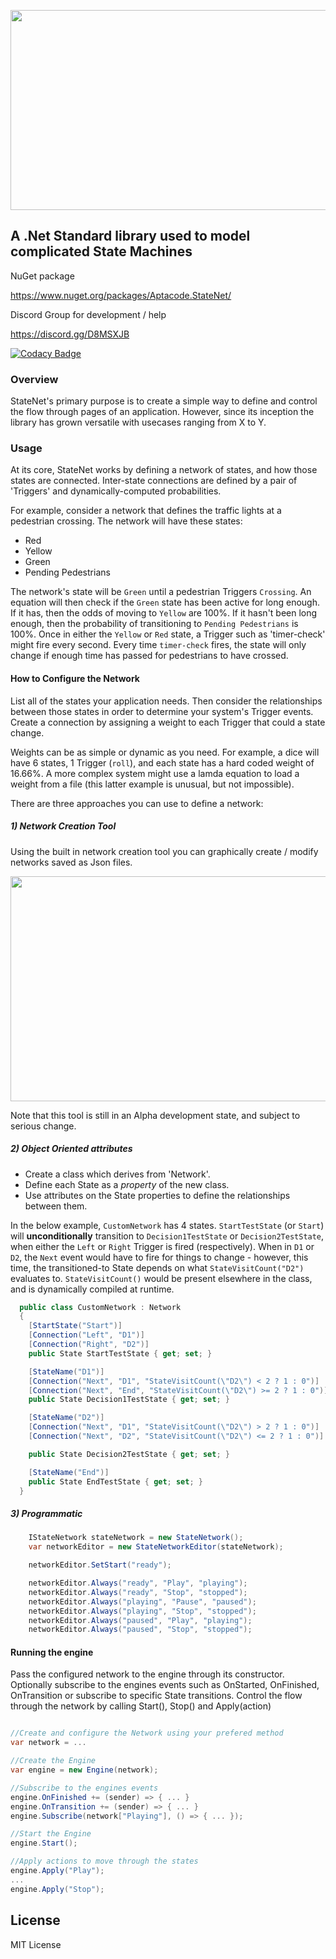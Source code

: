 <p align="center">
  <img width="640" height="320" src="https://raw.githubusercontent.com/Timmoth/Aptacode.StateNet/dev/Resources/Images/StateNetBanner.jpg">
</p>

## A .Net Standard library used to model complicated State Machines

NuGet package

https://www.nuget.org/packages/Aptacode.StateNet/

Discord Group for development / help

https://discord.gg/D8MSXJB

[![Codacy Badge](https://api.codacy.com/project/badge/Grade/bbdf96f5e1304d679e6addf01b2618a1)](https://www.codacy.com/manual/Timmoth/AptacodeStateNet?utm_source=github.com&amp;utm_medium=referral&amp;utm_content=Timmoth/AptacodeStateNet&amp;utm_campaign=Badge_Grade)

### Overview

StateNet's primary purpose is to create a simple way to define and control the flow through pages of an application. However, since its inception the library has grown versatile with usecases ranging from X to Y.

### Usage

At its core, StateNet works by defining a network of states, and how those states are connected. Inter-state connections are defined by a pair of 'Triggers' and dynamically-computed probabilities.

For example, consider a network that defines the traffic lights at a pedestrian crossing. The network will have these states:
 - Red
 - Yellow
 - Green
 - Pending Pedestrians

The network's state will be `Green` until a pedestrian Triggers `Crossing`. An equation will then check if the `Green` state has been active for long enough. If it has, then the odds of moving to `Yellow` are 100%. If it hasn't been long enough, then the probability of transitioning to `Pending Pedestrians` is 100%. Once in either the `Yellow` or `Red` state, a Trigger such as 'timer-check' might fire every second. Every time `timer-check` fires, the state will only change if enough time has passed for pedestrians to have crossed.

#### How to Configure the Network
List all of the states your application needs. Then consider the relationships between those states in order to determine your system's Trigger events. Create a connection by assigning a weight to each Trigger that could a state change.

Weights can be as simple or dynamic as you need. For example, a dice will have 6 states, 1 Trigger (`roll`), and each state has a hard coded weight of 16.66%. A more complex system might use a lamda equation to load a weight from a file (this latter example is unusual, but not impossible).

There are three approaches you can use to define a network:

##### 1) Network Creation Tool
Using the built in network creation tool you can graphically create / modify networks saved as Json files.
<p align="center">
  <img width="640" height="360" src="https://raw.githubusercontent.com/Timmoth/Aptacode.StateNet/dev/Resources/Images/Demos/networkcreationtool.jpg">
</p>

Note that this tool is still in an Alpha development state, and subject to serious change.


##### 2) Object Oriented attributes
- Create a class which derives from 'Network'.
- Define each State as a *property* of the new class.
- Use attributes on the State properties to define the relationships between them.

In the below example, `CustomNetwork` has 4 states. `StartTestState` (or `Start`) will **unconditionally** transition to `Decision1TestState` or `Decision2TestState`, when either the `Left` or `Right` Trigger is fired (respectively). When in `D1` or `D2`, the `Next` event would have to fire for things to change - however, this time, the transitioned-to State depends on what `StateVisitCount("D2")` evaluates to. `StateVisitCount()` would be present elsewhere in the class, and is dynamically compiled at runtime.

```csharp
  public class CustomNetwork : Network
  {
	[StartState("Start")]
	[Connection("Left", "D1")]
	[Connection("Right", "D2")]
	public State StartTestState { get; set; }

	[StateName("D1")]
	[Connection("Next", "D1", "StateVisitCount(\"D2\") < 2 ? 1 : 0")]
	[Connection("Next", "End", "StateVisitCount(\"D2\") >= 2 ? 1 : 0")]
	public State Decision1TestState { get; set; }

	[StateName("D2")]
	[Connection("Next", "D1", "StateVisitCount(\"D2\") > 2 ? 1 : 0")]
	[Connection("Next", "D2", "StateVisitCount(\"D2\") <= 2 ? 1 : 0")]

	public State Decision2TestState { get; set; }

	[StateName("End")]
	public State EndTestState { get; set; }
  }
```

##### 3) Programmatic
```csharp
	IStateNetwork stateNetwork = new StateNetwork();
	var networkEditor = new StateNetworkEditor(stateNetwork);

	networkEditor.SetStart("ready");

	networkEditor.Always("ready", "Play", "playing");
	networkEditor.Always("ready", "Stop", "stopped");
	networkEditor.Always("playing", "Pause", "paused");
	networkEditor.Always("playing", "Stop", "stopped");
	networkEditor.Always("paused", "Play", "playing");
	networkEditor.Always("paused", "Stop", "stopped");

```

#### Running the engine
Pass the configured network to the engine through its constructor.
Optionally subscribe to the engines events such as OnStarted, OnFinished, OnTransition or subscribe to specific State transitions.
Control the flow through the network by calling Start(), Stop() and Apply(action)

```csharp

//Create and configure the Network using your prefered method
var network = ...

//Create the Engine
var engine = new Engine(network);

//Subscribe to the engines events
engine.OnFinished += (sender) => { ... }
engine.OnTransition += (sender) => { ... }
engine.Subscribe(network["Playing"], () => { ... });

//Start the Engine
engine.Start();

//Apply actions to move through the states
engine.Apply("Play");
...
engine.Apply("Stop");

```


## License

MIT License
